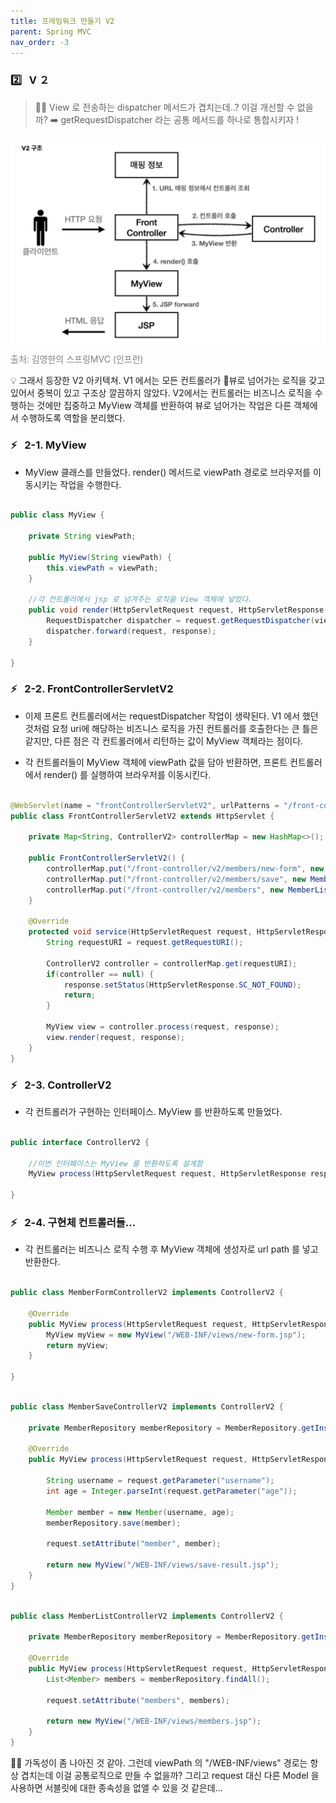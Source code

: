 ```yaml
---
title: 프레임워크 만들기 V2
parent: Spring MVC
nav_order: -3
---
```


### 2️⃣ &nbsp; V ２

> 🤔💭 View 로 전송하는 dispatcher 메서드가 겹치는데..? 이걸 개선할 수 없을까? ➡️ getRequestDispatcher 라는 공통 메서드를 하나로 통합시키자 !

<img src="/assets/images/pages/cs/mvc/02. V2 pattern.png">
<span style="color: #808080">출처: 김영한의 스프링MVC (인프런)</span>

💡 그래서 등장한 V2 아키텍쳐. V1 에서는 모든 컨트롤러가 뷰로 넘어가는 로직을 갖고 있어서 중복이 있고 구조상 깔끔하지 않았다. V2에서는 컨트롤러는 비즈니스 로직을 수행하는 것에만 집중하고 MyView 객체를 반환하여 뷰로 넘어가는 작업은 다른 객체에서 수행하도록 역할을 분리했다.

### ⚡️ &nbsp; 2-1. MyView

- MyView 클래스를 만들었다. render() 메서드로 viewPath 경로로 브라우저를 이동시키는 작업을 수행한다.

```java

public class MyView {

    private String viewPath;

    public MyView(String viewPath) {
        this.viewPath = viewPath;
    }

    //각 컨트롤러에서 jsp 로 넘겨주는 로직을 View 객체에 넣었다.
    public void render(HttpServletRequest request, HttpServletResponse response) throws ServletException, IOException {
        RequestDispatcher dispatcher = request.getRequestDispatcher(viewPath);
        dispatcher.forward(request, response);
    }

}
```

### ⚡️ &nbsp; 2-2. FrontControllerServletV2

- 이제 프론트 컨트롤러에서는 requestDispatcher 작업이 생략된다. V1 에서 했던것처럼 요청 uri에 해당하는 비즈니스 로직을 가진 컨트롤러를 호출한다는 큰 틀은 같지만, 다른 점은 각 컨트롤러에서 리턴하는 값이 MyView 객체라는 점이다.

- 각 컨트롤러들이 MyView 객체에 viewPath 값을 담아 반환하면, 프론트 컨트롤러에서 render() 를 실행하여 브라우저를 이동시킨다.

```java

@WebServlet(name = "frontControllerServletV2", urlPatterns = "/front-controller/v2/*")
public class FrontControllerServletV2 extends HttpServlet {

    private Map<String, ControllerV2> controllerMap = new HashMap<>();

    public FrontControllerServletV2() {
        controllerMap.put("/front-controller/v2/members/new-form", new MemberFormControllerV2());
        controllerMap.put("/front-controller/v2/members/save", new MemberSaveControllerV2());
        controllerMap.put("/front-controller/v2/members", new MemberListControllerV2());
    }

    @Override
    protected void service(HttpServletRequest request, HttpServletResponse response) throws ServletException, IOException {
        String requestURI = request.getRequestURI();

        ControllerV2 controller = controllerMap.get(requestURI);
        if(controller == null) {
            response.setStatus(HttpServletResponse.SC_NOT_FOUND);
            return;
        }

        MyView view = controller.process(request, response);
        view.render(request, response);
    }
}

```

### ⚡️ &nbsp; 2-3. ControllerV2

- 각 컨트롤러가 구현하는 인터페이스. MyView 를 반환하도록 만들었다.

```java

public interface ControllerV2 {

    //이번 인터페이스는 MyView 를 반환하도록 설계함
    MyView process(HttpServletRequest request, HttpServletResponse response) throws ServletException, IOException;

}

```

### ⚡️ &nbsp; 2-4. 구현체 컨트롤러들...

- 각 컨트롤러는 비즈니스 로직 수행 후 MyView 객체에 생성자로 url path 를 넣고 반환한다.

```java

public class MemberFormControllerV2 implements ControllerV2 {

    @Override
    public MyView process(HttpServletRequest request, HttpServletResponse response) throws ServletException, IOException {
        MyView myView = new MyView("/WEB-INF/views/new-form.jsp");
        return myView;
    }

}
```

```java

public class MemberSaveControllerV2 implements ControllerV2 {

    private MemberRepository memberRepository = MemberRepository.getInstance();

    @Override
    public MyView process(HttpServletRequest request, HttpServletResponse response) throws ServletException, IOException {

        String username = request.getParameter("username");
        int age = Integer.parseInt(request.getParameter("age"));

        Member member = new Member(username, age);
        memberRepository.save(member);

        request.setAttribute("member", member);

        return new MyView("/WEB-INF/views/save-result.jsp");
    }
}
```

```java

public class MemberListControllerV2 implements ControllerV2 {

    private MemberRepository memberRepository = MemberRepository.getInstance();

    @Override
    public MyView process(HttpServletRequest request, HttpServletResponse response) throws ServletException, IOException {
        List<Member> members = memberRepository.findAll();

        request.setAttribute("members", members);

        return new MyView("/WEB-INF/views/members.jsp");
    }
}
```

🤔💭 가독성이 좀 나아진 것 같아. 그런데 viewPath 의 "/WEB-INF/views" 경로는 항상 겹치는데 이걸 공통로직으로 만들 수 없을까? 그리고 request 대신 다른 Model 을 사용하면 서블릿에 대한 종속성을 없앨 수 있을 것 같은데...
